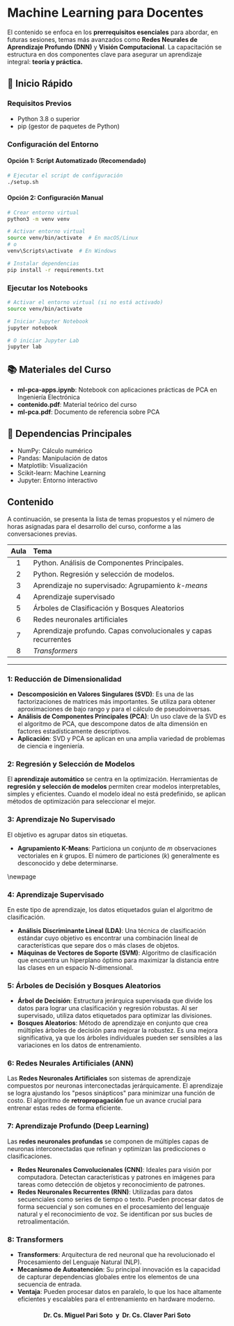 # Machine Learning para Docentes

El contenido se enfoca en los **prerrequisitos esenciales** para abordar, en futuras sesiones, temas más avanzados como **Redes Neurales de Aprendizaje Profundo (DNN)** y **Visión Computacional**. La capacitación se estructura en dos componentes clave para asegurar un aprendizaje integral: **teoría y práctica.**

## 🚀 Inicio Rápido

### Requisitos Previos

- Python 3.8 o superior
- pip (gestor de paquetes de Python)

### Configuración del Entorno

#### Opción 1: Script Automatizado (Recomendado)

```bash
# Ejecutar el script de configuración
./setup.sh
```

#### Opción 2: Configuración Manual

```bash
# Crear entorno virtual
python3 -m venv venv

# Activar entorno virtual
source venv/bin/activate  # En macOS/Linux
# o
venv\Scripts\activate  # En Windows

# Instalar dependencias
pip install -r requirements.txt
```

### Ejecutar los Notebooks

```bash
# Activar el entorno virtual (si no está activado)
source venv/bin/activate

# Iniciar Jupyter Notebook
jupyter notebook

# O iniciar Jupyter Lab
jupyter lab
```

## 📚 Materiales del Curso

- **ml-pca-apps.ipynb**: Notebook con aplicaciones prácticas de PCA en Ingeniería Electrónica
- **contenido.pdf**: Material teórico del curso
- **ml-pca.pdf**: Documento de referencia sobre PCA

## 🔧 Dependencias Principales

- NumPy: Cálculo numérico
- Pandas: Manipulación de datos
- Matplotlib: Visualización
- Scikit-learn: Machine Learning
- Jupyter: Entorno interactivo

## Contenido

A continuación, se presenta la lista de temas propuestos y el número de horas asignadas para el desarrollo del curso, conforme a las conversaciones previas.

| Aula  | Tema                                                            |
| :---: | :-------------------------------------------------------------- |
|   1   | Python. Análisis de Componentes Principales.                    |
|   2   | Python. Regresión y selección de modelos.                       |
|   3   | Aprendizaje no supervisado: Agrupamiento *k-means*              |
|   4   | Aprendizaje supervisado                                         |
|   5   | Árboles de Clasificación y Bosques Aleatorios                   |
|   6   | Redes neuronales artificiales                                   |
|   7   | Aprendizaje profundo. Capas convolucionales y capas recurrentes |
|   8   | _Transformers_                                                  |

---

### 1: Reducción de Dimensionalidad

* **Descomposición en Valores Singulares (SVD)**: Es una de las factorizaciones de matrices más importantes. Se utiliza para obtener aproximaciones de bajo rango y para el cálculo de pseudoinversas.
* **Análisis de Componentes Principales (PCA)**: Un uso clave de la SVD es el algoritmo de PCA, que descompone datos de alta dimensión en factores estadísticamente descriptivos.
* **Aplicación**: SVD y PCA se aplican en una amplia variedad de problemas de ciencia e ingeniería.

### 2: Regresión y Selección de Modelos

El **aprendizaje automático** se centra en la optimización. Herramientas de **regresión y selección de modelos** permiten crear modelos interpretables, simples y eficientes. Cuando el modelo ideal no está predefinido, se aplican métodos de optimización para seleccionar el mejor.

### 3: Aprendizaje No Supervisado

El objetivo es agrupar datos sin etiquetas.

* **Agrupamiento K-Means**: Particiona un conjunto de *m* observaciones vectoriales en *k* grupos. El número de particiones (*k*) generalmente es desconocido y debe determinarse.

\newpage

### 4: Aprendizaje Supervisado

En este tipo de aprendizaje, los datos etiquetados guían el algoritmo de clasificación.

* **Análisis Discriminante Lineal (LDA)**: Una técnica de clasificación estándar cuyo objetivo es encontrar una combinación lineal de características que separe dos o más clases de objetos.
* **Máquinas de Vectores de Soporte (SVM)**: Algoritmo de clasificación que encuentra un hiperplano óptimo para maximizar la distancia entre las clases en un espacio N-dimensional.

### 5: Árboles de Decisión y Bosques Aleatorios

* **Árbol de Decisión**: Estructura jerárquica supervisada que divide los datos para lograr una clasificación y regresión robustas. Al ser supervisado, utiliza datos etiquetados para optimizar las divisiones.
* **Bosques Aleatorios**: Método de aprendizaje en conjunto que crea múltiples árboles de decisión para mejorar la robustez. Es una mejora significativa, ya que los árboles individuales pueden ser sensibles a las variaciones en los datos de entrenamiento.

### 6: Redes Neurales Artificiales (ANN)

Las **Redes Neuronales Artificiales** son sistemas de aprendizaje compuestos por neuronas interconectadas jerárquicamente. El aprendizaje se logra ajustando los "pesos sinápticos" para minimizar una función de costo. El algoritmo de **retropropagación** fue un avance crucial para entrenar estas redes de forma eficiente.

### 7: Aprendizaje Profundo (Deep Learning)

Las **redes neuronales profundas** se componen de múltiples capas de neuronas interconectadas que refinan y optimizan las predicciones o clasificaciones.

* **Redes Neuronales Convolucionales (CNN)**: Ideales para visión por computadora. Detectan características y patrones en imágenes para tareas como detección de objetos y reconocimiento de patrones.
* **Redes Neuronales Recurrentes (RNN)**: Utilizadas para datos secuenciales como series de tiempo o texto. Pueden procesar datos de forma secuencial y son comunes en el procesamiento del lenguaje natural y el reconocimiento de voz. Se identifican por sus bucles de retroalimentación.

### 8: Transformers

* **Transformers**: Arquitectura de red neuronal que ha revolucionado el Procesamiento del Lenguaje Natural (NLP).
* **Mecanismo de Autoatención**: Su principal innovación es la capacidad de capturar dependencias globales entre los elementos de una secuencia de entrada.
* **Ventaja**: Pueden procesar datos en paralelo, lo que los hace altamente eficientes y escalables para el entrenamiento en hardware moderno.

<center>

#### Dr. Cs. Miguel Pari Soto  y  Dr. Cs. Claver Pari Soto

</center>
